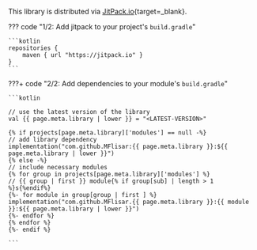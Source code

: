 This library is distributed via [JitPack.io](https://jitpack.io/){target=_blank}.

??? code "1/2: Add jitpack to your project's `build.gradle`"

    ```kotlin
    repositories {
        maven { url "https://jitpack.io" }
    }
    ```

???+ code "2/2: Add dependencies to your module's `build.gradle`"

    ```kotlin

    // use the latest version of the library
    val {{ page.meta.library | lower }} = "<LATEST-VERSION>" 

    {% if projects[page.meta.library]['modules'] == null -%}
    // add library dependency
    implementation("com.github.MFlisar:{{ page.meta.library }}:${{ page.meta.library | lower }}")
    {% else -%}
    // include necessary modules
    {% for group in projects[page.meta.library]['modules'] %}
    // {{ group | first }} module{% if group[sub] | length > 1 %}s{%endif%}
    {%- for module in group[group | first ] %}
    implementation("com.github.MFlisar.{{ page.meta.library }}:{{ module }}:${{ page.meta.library | lower }}")
    {%- endfor %}
    {% endfor %}
    {%- endif %}
    
    ```

<!---
!!! tip "BOM"

    Consider using my [BOM Library](../bom/bom.md) to manage my libraries versions, especially if you use more than one of my libraries.
-->